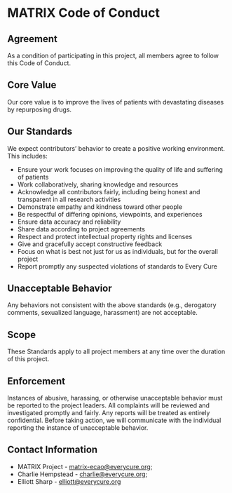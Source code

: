 # MATRIX Code of Conduct


## Agreement

As a condition of participating in this project, all members agree to follow this Code of Conduct.

## Core Value

Our core value is to improve the lives of patients with devastating diseases by repurposing drugs.

## Our Standards

We expect contributors’ behavior to create a positive working environment. This includes:

- Ensure your work focuses on improving the quality of life and suffering of patients
- Work collaboratively, sharing knowledge and resources
- Acknowledge all contributors fairly, including being honest and transparent in all research activities
- Demonstrate empathy and kindness toward other people
- Be respectful of differing opinions, viewpoints, and experiences
- Ensure data accuracy and reliability
- Share data according to project agreements
- Respect and protect intellectual property rights and licenses
- Give and gracefully accept constructive feedback
- Focus on what is best not just for us as individuals, but for the overall project
- Report promptly any suspected violations of standards to Every Cure

## Unacceptable Behavior

Any behaviors not consistent with the above standards (e.g., derogatory comments, sexualized language, harassment) are not acceptable.

## Scope

These Standards apply to all project members at any time over the duration of this project.

## Enforcement

Instances of abusive, harassing, or otherwise unacceptable behavior must be reported to the project leaders. All complaints will be reviewed and investigated promptly and fairly. Any reports will be treated as entirely confidential. Before taking action, we will communicate with the individual reporting the instance of unacceptable behavior.

## Contact Information

- MATRIX Project - [matrix-ecao@everycure.org](mailto:matrix-ecao@everycure.org);
- Charlie Hempstead - [charlie@everycure.org](mailto:charlie@everycure.org);
- Elliott Sharp - [elliott@everycure.org](mailto:elliott@everycure.org)
